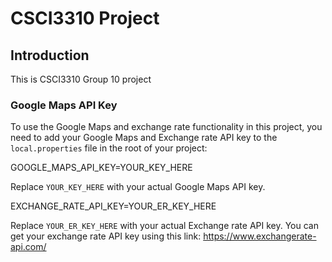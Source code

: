 # CSCI3310 Project

## Introduction

This is CSCI3310 Group 10 project

### Google Maps API Key

To use the Google Maps and exchange rate functionality in this project, you need to add your Google Maps and Exchange rate API key to the `local.properties` file in the root of your project:

GOOGLE_MAPS_API_KEY=YOUR_KEY_HERE

Replace `YOUR_KEY_HERE` with your actual Google Maps API key.

EXCHANGE_RATE_API_KEY=YOUR_ER_KEY_HERE

Replace `YOUR_ER_KEY_HERE` with your actual Exchange rate API key.
You can get your exchange rate API key using this link:
https://www.exchangerate-api.com/